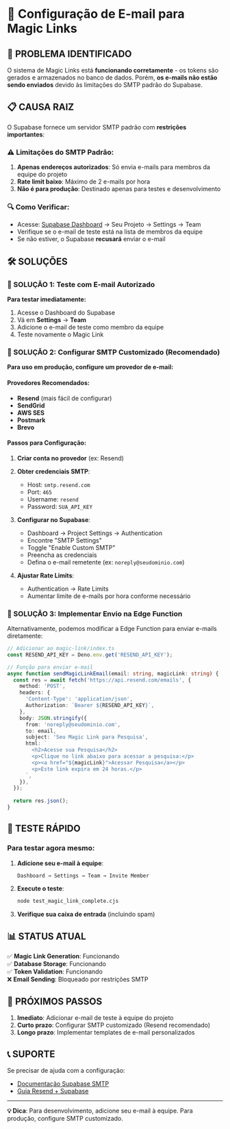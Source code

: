 # 📧 Configuração de E-mail para Magic Links

## 🚨 PROBLEMA IDENTIFICADO

O sistema de Magic Links está **funcionando corretamente** - os tokens são gerados e armazenados no banco de dados. Porém, **os e-mails não estão sendo enviados** devido às limitações do SMTP padrão do Supabase.

## 📋 CAUSA RAIZ

O Supabase fornece um servidor SMTP padrão com **restrições importantes**:

### ⚠️ Limitações do SMTP Padrão:
1. **Apenas endereços autorizados**: Só envia e-mails para membros da equipe do projeto
2. **Rate limit baixo**: Máximo de 2 e-mails por hora
3. **Não é para produção**: Destinado apenas para testes e desenvolvimento

### 🔍 Como Verificar:
- Acesse: [Supabase Dashboard](https://supabase.com/dashboard) → Seu Projeto → Settings → Team
- Verifique se o e-mail de teste está na lista de membros da equipe
- Se não estiver, o Supabase **recusará** enviar o e-mail

## 🛠️ SOLUÇÕES

### 🎯 SOLUÇÃO 1: Teste com E-mail Autorizado

**Para testar imediatamente:**
1. Acesse o Dashboard do Supabase
2. Vá em **Settings** → **Team**
3. Adicione o e-mail de teste como membro da equipe
4. Teste novamente o Magic Link

### 🎯 SOLUÇÃO 2: Configurar SMTP Customizado (Recomendado)

**Para uso em produção, configure um provedor de e-mail:**

#### Provedores Recomendados:
- **Resend** (mais fácil de configurar)
- **SendGrid**
- **AWS SES**
- **Postmark**
- **Brevo**

#### Passos para Configuração:

1. **Criar conta no provedor** (ex: Resend)
2. **Obter credenciais SMTP**:
   - Host: `smtp.resend.com`
   - Port: `465`
   - Username: `resend`
   - Password: `SUA_API_KEY`

3. **Configurar no Supabase**:
   - Dashboard → Project Settings → Authentication
   - Encontre "SMTP Settings"
   - Toggle "Enable Custom SMTP"
   - Preencha as credenciais
   - Defina o e-mail remetente (ex: `noreply@seudominio.com`)

4. **Ajustar Rate Limits**:
   - Authentication → Rate Limits
   - Aumentar limite de e-mails por hora conforme necessário

### 🎯 SOLUÇÃO 3: Implementar Envio na Edge Function

Alternativamente, podemos modificar a Edge Function para enviar e-mails diretamente:

```typescript
// Adicionar ao magic-link/index.ts
const RESEND_API_KEY = Deno.env.get('RESEND_API_KEY');

// Função para enviar e-mail
async function sendMagicLinkEmail(email: string, magicLink: string) {
  const res = await fetch('https://api.resend.com/emails', {
    method: 'POST',
    headers: {
      'Content-Type': 'application/json',
      Authorization: `Bearer ${RESEND_API_KEY}`,
    },
    body: JSON.stringify({
      from: 'noreply@seudominio.com',
      to: email,
      subject: 'Seu Magic Link para Pesquisa',
      html: `
        <h2>Acesse sua Pesquisa</h2>
        <p>Clique no link abaixo para acessar a pesquisa:</p>
        <p><a href="${magicLink}">Acessar Pesquisa</a></p>
        <p>Este link expira em 24 horas.</p>
      `,
    }),
  });
  
  return res.json();
}
```

## 🧪 TESTE RÁPIDO

### Para testar agora mesmo:

1. **Adicione seu e-mail à equipe**:
   ```
   Dashboard → Settings → Team → Invite Member
   ```

2. **Execute o teste**:
   ```bash
   node test_magic_link_complete.cjs
   ```

3. **Verifique sua caixa de entrada** (incluindo spam)

## 📊 STATUS ATUAL

✅ **Magic Link Generation**: Funcionando  
✅ **Database Storage**: Funcionando  
✅ **Token Validation**: Funcionando  
❌ **Email Sending**: Bloqueado por restrições SMTP  

## 🔄 PRÓXIMOS PASSOS

1. **Imediato**: Adicionar e-mail de teste à equipe do projeto
2. **Curto prazo**: Configurar SMTP customizado (Resend recomendado)
3. **Longo prazo**: Implementar templates de e-mail personalizados

## 📞 SUPORTE

Se precisar de ajuda com a configuração:
- [Documentação Supabase SMTP](https://supabase.com/docs/guides/auth/auth-smtp)
- [Guia Resend + Supabase](https://resend.com/docs/send-with-supabase-smtp)

---

**💡 Dica**: Para desenvolvimento, adicione seu e-mail à equipe. Para produção, configure SMTP customizado.